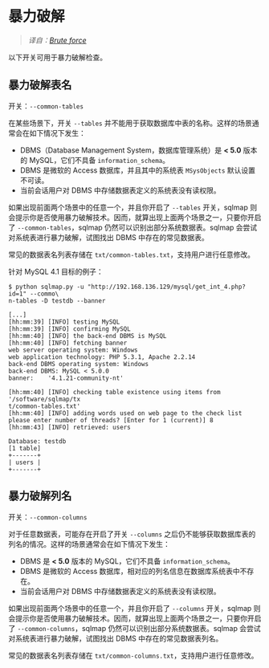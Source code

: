 # 暴力破解

> *译自：[Brute force](https://github.com/sqlmapproject/sqlmap/wiki/Usage#brute-force)*

以下开关可用于暴力破解检查。

## 暴力破解表名

开关：`--common-tables`

在某些场景下，开关 `--tables` 并不能用于获取数据库中表的名称。这样的场景通常会在如下情况下发生：

* DBMS（Database Management System，数据库管理系统）是 **< 5.0** 版本的 MySQL，它们不具备 `information_schema`。
* DBMS 是微软的 Access 数据库，并且其中的系统表 `MSysObjects` 默认设置不可读。
* 当前会话用户对 DBMS 中存储数据表定义的系统表没有读权限。

如果出现前面两个场景中的任意一个，并且你开启了 `--tables` 开关，sqlmap 则会提示你是否使用暴力破解技术。因而，就算出现上面两个场景之一，只要你开启了 `--common-tables`，sqlmap 仍然可以识别出部分系统数据表。sqlmap 会尝试对系统表进行暴力破解，试图找出 DBMS 中存在的常见数据表。

常见的数据表名列表存储在 `txt/common-tables.txt`，支持用户进行任意修改。

针对 MySQL 4.1 目标的例子：

```shell
$ python sqlmap.py -u "http://192.168.136.129/mysql/get_int_4.php?id=1" --commo\
n-tables -D testdb --banner

[...]
[hh:mm:39] [INFO] testing MySQL
[hh:mm:39] [INFO] confirming MySQL
[hh:mm:40] [INFO] the back-end DBMS is MySQL
[hh:mm:40] [INFO] fetching banner
web server operating system: Windows
web application technology: PHP 5.3.1, Apache 2.2.14
back-end DBMS operating system: Windows
back-end DBMS: MySQL < 5.0.0
banner:    '4.1.21-community-nt'

[hh:mm:40] [INFO] checking table existence using items from '/software/sqlmap/tx
t/common-tables.txt'
[hh:mm:40] [INFO] adding words used on web page to the check list
please enter number of threads? [Enter for 1 (current)] 8
[hh:mm:43] [INFO] retrieved: users

Database: testdb
[1 table]
+-------+
| users |
+-------+
```

## 暴力破解列名

开关：`--common-columns`

对于任意数据表，可能存在开启了开关 `--columns` 之后仍不能够获取数据库表的列名的情况。这样的场景通常会在如下情况下发生：

* DBMS 是 **< 5.0** 版本的 MySQL，它们不具备 `information_schema`。
* DBMS 是微软的 Access 数据库，相对应的列名信息在数据库系统表中不存在。
* 当前会话用户对 DBMS 中存储数据表定义的系统表没有读权限。

如果出现前面两个场景中的任意一个，并且你开启了 `--columns` 开关，sqlmap 则会提示你是否使用暴力破解技术。因而，就算出现上面两个场景之一，只要你开启了 `--common-columns`，sqlmap 仍然可以识别出部分系统数据表。sqlmap 会尝试对系统表进行暴力破解，试图找出 DBMS 中存在的常见数据表列名。

常见的数据表名列表存储在 `txt/common-columns.txt`，支持用户进行任意修改。
